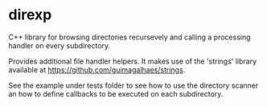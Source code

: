 # direxp
C++ library for browsing directories recursevely and calling a processing handler on every subdirectory.

Provides additional file handler helpers.
It makes use of the 'strings' library available at https://github.com/guimagalhaes/strings.

See the example under tests folder to see how to use the directory scanner an how to define callbacks to be executed on each subdirectory.
